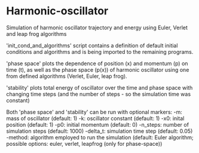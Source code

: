 # Harmonic-oscillator
Simulation of harmonic oscillator trajectory and energy using Euler, Verlet and leap frog algorithms

'init_cond_and_algorithms' script contains a definition of default initial conditions and algorithms and is being imported to the remaining programs.

'phase space' plots the dependence of position (x) and momentum (p) on time (t), as well as the phase space (p(x)) of harmonic oscillator using one from defined algorithms (Verlet, Euler, leap frog).

'stability' plots total energy of oscillator over the time and phase space with changing time steps (and the number of steps - so the simulation time was constant)

Both 'phase space' and 'stability' can be run with optional markers:
-m: mass of oscillator (default: 1)
-k: oscillator constant (default: 1)
-x0: inital position (default: 1)
-p0: initial momentum (default: 0)
-n_steps: number of simulation steps (default: 1000)
-delta_t: simulation time step (default: 0.05)
-method: algorithm employed to run the simulation (default: Euler algorithm; possible options: euler, verlet, leapfrog (only for phase-space))
